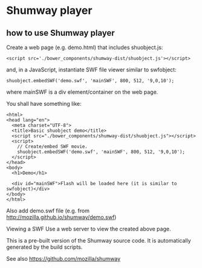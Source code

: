 # Shumway player
## how to use Shumway player
Create a web page (e.g. demo.html) that includes shuobject.js:

    <script src='./bower_components/shumway-dist/shuobject.js'></script>
and, in a JavaScript, instantiate SWF file viewer similar to swfobject:

    shuobject.embedSWF('demo.swf', 'mainSWF', 800, 512, '9,0,10');
where mainSWF is a div element/container on the web page.

You shall have something like:

```<!DOCTYPE html>
<html>
<head lang="en">
  <meta charset="UTF-8">
  <title>Basic shuobject demo</title>
  <script src="./bower_components/shumway-dist/shuobject.js"></script>
  <script>
    // Create/embed SWF movie.
    shuobject.embedSWF('demo.swf', 'mainSWF', 800, 512, '9,0,10');
  </script>
</head>
<body>
  <h1>Demo</h1>

  <div id="mainSWF">Flash will be loaded here (it is similar to swfobject)</div>
</body>
</html>
```
Also add demo.swf file (e.g. from http://mozilla.github.io/shumway/demo.swf)

Viewing a SWF
Use a web server to view the created above page.

This is a pre-built version of the Shumway source code. It is automatically generated by the build scripts.

See also https://github.com/mozilla/shumway
